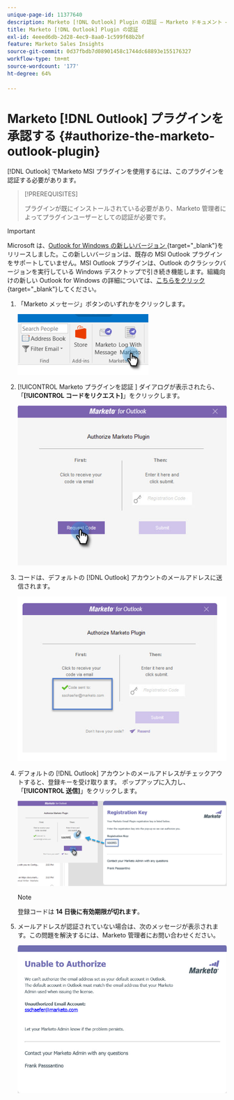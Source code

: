 ```yaml
---
unique-page-id: 11377640
description: Marketo [!DNL Outlook] Plugin の認証 – Marketo ドキュメント – 製品ドキュメント
title: Marketo [!DNL Outlook] Plugin の認証
exl-id: 4eeed6db-2d28-4ec9-8aa0-1c599f68b2bf
feature: Marketo Sales Insights
source-git-commit: 0d37fbdb7d08901458c1744dc68893e155176327
workflow-type: tm+mt
source-wordcount: '177'
ht-degree: 64%

---
```


# Marketo [!DNL Outlook] プラグインを承認する {#authorize-the-marketo-outlook-plugin}

[!DNL Outlook] でMarketo MSI プラグインを使用するには、このプラグインを認証する必要があります。

>[!PREREQUISITES]
>
>プラグインが既にインストールされている必要があり、Marketo 管理者によってプラグインユーザーとしての認証が必要です。

>[!IMPORTANT]
>
>Microsoft は、[Outlook for Windows の新しいバージョン ](https://techcommunity.microsoft.com/t5/outlook-blog/new-outlook-for-windows-now-available/ba-p/3932068){target="_blank"}をリリースしました。この新しいバージョンは、既存の MSI Outlook プラグインをサポートしていません。MSI Outlook プラグインは、Outlook のクラシックバージョンを実行している Windows デスクトップで引き続き機能します。組織向けの新しい Outlook for Windows の詳細については、[こちらをクリック](https://techcommunity.microsoft.com/t5/outlook-blog/the-new-outlook-for-windows-for-organization-admins/ba-p/3929169){target="_blank"}してください。

1. 「Marketo メッセージ」ボタンのいずれかをクリックします。

   ![](assets/image2016-8-24-16-3a4-3a28.png)

1. [!UICONTROL Marketo プラグインを認証 ] ダイアログが表示されたら、「**[!UICONTROL コードをリクエスト]**」をクリックします。

   ![](assets/image2016-8-24-16-3a6-3a51.png)

1. コードは、デフォルトの [!DNL Outlook] アカウントのメールアドレスに送信されます。

   ![](assets/image2016-8-24-16-3a8-3a36.png)

1. デフォルトの [!DNL Outlook] アカウントのメールアドレスがチェックアウトすると、登録キーを受け取ります。 ポップアップに入力し、「**[!UICONTROL 送信]**」をクリックします。

   ![](assets/image2016-8-24-16-3a12-3a48.png)

   >[!NOTE]
   >
   >登録コードは **14 日後に有効期限が切れます**。

1. メールアドレスが認証されていない場合は、次のメッセージが表示されます。この問題を解決するには、Marketo 管理者にお問い合わせください。

   ![](assets/image2016-8-24-16-3a25-3a27.png)
